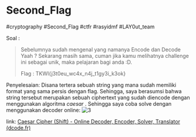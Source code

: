 # Second_Flag
#cryptography #Second_Flag #ctfr #rasyidmf #LAY0ut_team

Soal :
> Sebelumnya sudah mengenal yang namanya Encode dan Decode Yaah ? Sekarang masih sama, cuman jika kamu melihatnya challenge ini sebagai unik, maka pelajaran bagi anda :D.  
> 
> Flag : TKWI{j3t0eu_wc4x_n4j_t1gy3i_k3ok}

Penyelesaian:
Disana tertera sebuah string yang mana sudah memiliki format yang sama persis dengan flag. Sehingga, saya berasumsi bahwa string tersebut merupakan sebuah ciphertext yang sudah diencode dengan menggunakan algoritma *caesar* . Sehingga saya coba solve dengan menggunakan decoder online:
![3](https://user-images.githubusercontent.com/46299092/129866836-070a325d-3938-4ffb-ac78-916e8af908de.png)

link: [Caesar Cipher (Shift) - Online Decoder, Encoder, Solver, Translator (dcode.fr)](https://www.dcode.fr/caesar-cipher)
